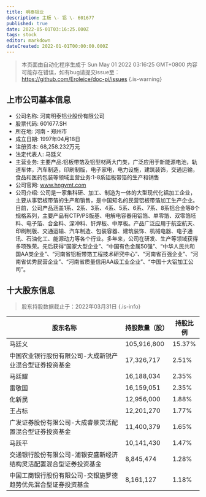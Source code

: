 ```yaml
---
title: 明泰铝业
description: 主板 \- 铝 \- 601677
published: true
date: 2022-05-01T03:16:25.000Z
tags: stock
editor: markdown
dateCreated: 2022-01-01T00:00:00.000Z
---
```


> 本页面由自动化程序生成于 Sun May 01 2022 03:16:25 GMT+0800
> 内容可能存在错误，如有bug请提交issue至：https://github.com/Eroleice/doc-pi/issues
{.is-warning}

## 上市公司基本信息
- 公司名称: 河南明泰铝业股份有限公司
- 股票代码: 601677.SH
- 所在地: 河南 - 郑州市
- 成立日期: 1997年04月18日
- 注册资本: 68,258.232万元
- 法定代表人: 马廷义
- 主营业务: 主要产品:铝板带箔及铝型材两大门类，广泛应用于新能源电池，轨道车体，汽车制造，印刷制版，电子家电，电力设施，建筑装饰，交通运输，食品和医药包装等领域主营业务:1-8系铝板带箔的生产和销售
- 公司官网: www.hngymt.com
- 公司介绍: 公司是一家集科研、加工、制造为一体的大型现代化铝加工企业，主要从事铝板带箔的生产和销售，是中国知名的民营铝板带箔加工生产企业。目前，公司产品涵盖1系、2系、3系、4系、5系、6系、7系、8系铝合金等8个规格系列，主要产品有CTP/PS版基、电解电容器用铝箔、单零箔、双零箔坯料、电子箔、合金料、深冲料、钎焊板、中厚板。产品广泛应用于航空航天、印刷制版、交通运输、汽车制造、包装容器、建筑装饰、机械电器、电子通讯、石油化工、能源动力等各个行业。多年来，公司在研发、生产等领域获得多项殊荣。先后获得“国家大型企业”、“中国有色金属50强”、“中华人民共和国AA类企业”、“河南省铝板带箔工程技术研究中心”、“河南省百强企业”、“河南省优秀民营企业”、“河南省质量信用AA级工业企业”、“中国十大铝加工公司”。


## 十大股东信息
> 股东持股数据截止于：2022年03月31日
{.is-info}

| 股东名称 | 持股数量（股） | 持股比例 |
| --- | --- | --- |
| 马廷义 | 105,916,800 | 15.37% |
| 中国农业银行股份有限公司-大成新锐产业混合型证券投资基金 | 17,326,717 | 2.51% |
| 马廷耀 | 16,188,034 | 2.35% |
| 雷敬国 | 16,159,051 | 2.35% |
| 化新民 | 12,956,000 | 1.88% |
| 王占标 | 12,201,270 | 1.77% |
| 广发证券股份有限公司-大成睿景灵活配置混合型证券投资基金 | 11,400,379 | 1.65% |
| 马跃平 | 10,141,430 | 1.47% |
| 交通银行股份有限公司-浦银安盛新经济结构灵活配置混合型证券投资基金 | 8,845,474 | 1.28% |
| 中国工商银行股份有限公司-交银施罗德趋势优先混合型证券投资基金 | 8,161,127 | 1.18% |




